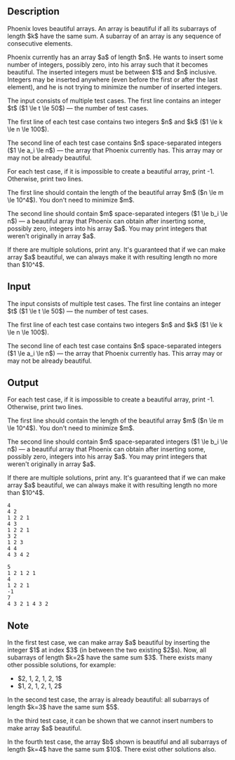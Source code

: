 ## Description

<div><p>Phoenix loves beautiful arrays. An array is beautiful if all its subarrays of length&nbsp;$k$ have the same sum. A subarray of an array is any sequence of consecutive elements.</p><p>Phoenix currently has an array $a$ of length $n$. He wants to insert some number of integers, possibly zero, into his array such that it becomes beautiful. The inserted integers must be between $1$ and $n$ inclusive. Integers may be inserted anywhere (even before the first or after the last element), and he is <span class="tex-font-style-bf">not trying</span> to minimize the number of inserted integers.</p></div><div class="input-specification"><p>The input consists of multiple test cases. The first line contains an integer $t$ ($1 \le t \le 50$)&nbsp;— the number of test cases.</p><p>The first line of each test case contains two integers $n$ and $k$ ($1 \le k \le n \le 100$).</p><p>The second line of each test case contains $n$ space-separated integers ($1 \le a_i \le n$)&nbsp;— the array that Phoenix currently has. This array may or may not be already beautiful.</p></div><div class="output-specification"><p>For each test case, if it is impossible to create a beautiful array, print <span class="tex-font-style-tt">-1</span>. Otherwise, print two lines.</p><p>The first line should contain the length of the beautiful array $m$ ($n \le m \le 10^4$). You don't need to minimize $m$.</p><p>The second line should contain $m$ space-separated integers ($1 \le b_i \le n$)&nbsp;— a beautiful array that Phoenix can obtain after inserting some, possibly zero, integers into his array $a$. You may print integers that weren't originally in array $a$.</p><p>If there are multiple solutions, print any. It's guaranteed that if we can make array $a$ beautiful, we can always make it with resulting length no more than $10^4$.</p></div>

## Input

<p>The input consists of multiple test cases. The first line contains an integer $t$ ($1 \le t \le 50$)&nbsp;— the number of test cases.</p><p>The first line of each test case contains two integers $n$ and $k$ ($1 \le k \le n \le 100$).</p><p>The second line of each test case contains $n$ space-separated integers ($1 \le a_i \le n$)&nbsp;— the array that Phoenix currently has. This array may or may not be already beautiful.</p>

## Output

<p>For each test case, if it is impossible to create a beautiful array, print <span class="tex-font-style-tt">-1</span>. Otherwise, print two lines.</p><p>The first line should contain the length of the beautiful array $m$ ($n \le m \le 10^4$). You don't need to minimize $m$.</p><p>The second line should contain $m$ space-separated integers ($1 \le b_i \le n$)&nbsp;— a beautiful array that Phoenix can obtain after inserting some, possibly zero, integers into his array $a$. You may print integers that weren't originally in array $a$.</p><p>If there are multiple solutions, print any. It's guaranteed that if we can make array $a$ beautiful, we can always make it with resulting length no more than $10^4$.</p>





```input1
4
4 2
1 2 2 1
4 3
1 2 2 1
3 2
1 2 3
4 4
4 3 4 2
```




```output1
5
1 2 1 2 1
4
1 2 2 1
-1
7
4 3 2 1 4 3 2
```



## Note

<p>In the first test case, we can make array $a$ beautiful by inserting the integer $1$ at index $3$ (in between the two existing $2$s). Now, all subarrays of length $k=2$ have the same sum $3$. There exists many other possible solutions, for example: </p><ul> <li> $2, 1, 2, 1, 2, 1$ </li><li> $1, 2, 1, 2, 1, 2$ </li></ul><p>In the second test case, the array is already beautiful: all subarrays of length $k=3$ have the same sum $5$.</p><p>In the third test case, it can be shown that we cannot insert numbers to make array $a$ beautiful.</p><p>In the fourth test case, the array $b$ shown is beautiful and all subarrays of length $k=4$ have the same sum $10$. There exist other solutions also.</p>
